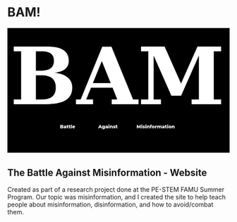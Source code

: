 # BAM!
![BAM Image](public/thumb.png)
## The Battle Against Misinformation - Website
Created as part of a research project done at the PE-STEM FAMU Summer Program. Our topic was misinformation, and I created the site to help teach people about misinformation, disinformation, and how to avoid/combat them.

